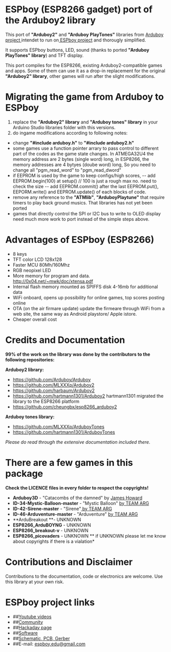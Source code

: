 # ESPboy (ESP8266 gadget) port of the Arduboy2 library
This port of **"Arduboy2"** and **"Arduboy PlayTones"** libraries from [Arduboy project ](https://arduboy.com/ "Arduboy project ") intendet to run on[ ESPboy project](https://hackaday.io/project/164830-espboy-games-iot-stem-for-education-fun " ESPboy project") and thorougly simplified.

It supports ESPboy buttons, LED, sound (thanks to ported **"Arduboy PlayTones" library**) and TFT display.

This port compiles for the ESP8266, existing Arduboy2-compatible games and apps. 
Some of them can use it as a drop-in replacement for the original **"Arduboy2" library**, other games will run after the slight modifications.

# Migrating the game from Arduboy to ESPboy
1. replace the **"Arduboy2" library** and **"Arduboy tones" library** in your Arduino Studio libraries folder with this versions.
2. do ingame modifications according to following notes:
- change **"#include arduboy.h"** to **"#include arduboy2.h"**
- some games use a function pointer arrary to pass control to different part of the codes as the game state changes. In ATMEGA32U4 the memory address are 2 bytes (single word) long, in ESP8266, the memory addresses are 4 bytyes (doube word) long, So you need to change all "pgm_read_word" to "pgm_read_dword"
- if EEPROM is used by the game to keep configs/high scores,
-- add EEPROM.begin(100) at setup() // 100 is just a rough max no. need to check the size
-- add EEPROM.commit() after the last EEPROM.put(), EEPORM.write() and EEPROM.update() of each blocks of code.
- remove any reference to the **"ATMlib"**, **"ArduboyPlaytune"** that require timers to play back ground musics. That libraries has not yet been ported
- games that directly control the SPI or I2C bus to write to OLED display need much more work to port instead of the simple steps above.


# Advantages of ESPboy (ESP8266)
- 8 keys
- TFT color LCD 128х128
- Faster MCU 80Mh/160Mhz
- RGB neopixel LED
- More memory for program and data.  http://0x04.net/~mwk/doc/xtensa.pdf
- Internal flash memory mounted as SPIFFS disk 4-16mb for additional data
- WiFi onboard, opens up possibility for online games, top scores posting online
- OTA (on the air firmare update) update the firmeare through WiFi from a web site, the same way as Android playstore/ Apple istore.
- Cheaper overall cost


# Credits and Documentation

**99% of the work on the library was done by the contributors to the following repositories:**

**Arduboy2 library:**
- https://github.com/Arduboy/Arduboy 
- https://github.com/MLXXXp/Arduboy2
- https://github.com/harbaum/Arduboy2 
- https://github.com/hartmann1301/Arduboy2 hartmann1301 migrated the library to the ESP8266 platform
- https://github.com/cheungbx/esp8266_arduboy2

**Arduboy tones library:**
- https://github.com/MLXXXp/ArduboyTones
- https://github.com/hartmann1301/ArduboyTones

*Please do read through the extensive documentation included there.*

# There are a few games in this package
**Check the LICENCE files in every folder to respect the copyrights!**
- **Arduboy3D** - "Catacombs of the damned" by [James Howard](https://community.arduboy.com/t/catacombs-of-the-damned-formerly-another-fps-style-3d-demo/6565 "James Howard")
- **ID-34-Mystic-Balloon-master** - "Mystic Balloon" [by TEAM ARG](http://www.team-arg.org/ "by TEAM ARG")
- **ID-42-Sirene-master** - "Sirene"[ by TEAM ARG](http://www.team-arg.org/ " by TEAM ARG")
- **ID-46-Arduventure-master** - "Arduventure" [by TEAM ARG](http://www.team-arg.org/ "by TEAM ARG")
- **ArduBreakout **- UNKNOWN
- **ESP8266_ArduBOYNG** - UNKNOWN
- **ESP8266_breakout-v** - UNKNOWN
- **ESP8266_picovaders** - UNKNOWN
** if UNKNOWN please let me know about copyrights if there is a vialation*

# Contributions and Disclaimer
Contributions to the documentation, code or electronics are welcome. 
Use this library at your own risk.

# ESPboy project links
- ##[Youtube videos](https://www.youtube.com/channel/UCsMjlCb8CK-Cw54lRrkpbQw "Youtube videos")
- ##[Community](https://www.espboy.com "Community")
- ##[Hackaday page](https://hackaday.io/project/164830-espboy-games-iot-stem-for-education-fun "Hackaday page")
- ##[Software](https://github.com/ESPboy-edu "Software")
- ##[Schematic, PCB, Gerber](https://easyeda.com/roman.sokolov/espboy-rev3-5 "Schematic, PCB, Gerber")
- ##E-mail: espboy.edu@gmail.com


